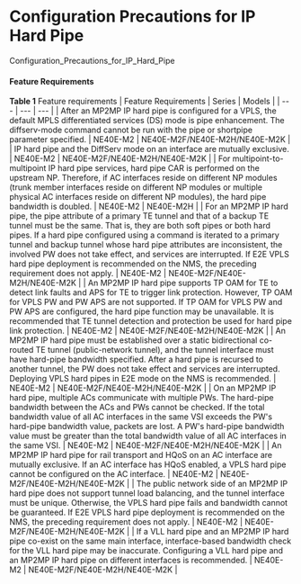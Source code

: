 Configuration Precautions for IP Hard Pipe
==========================================

Configuration_Precautions_for_IP_Hard_Pipe

#### Feature Requirements

**Table 1** Feature requirements
| Feature Requirements | Series | Models |
| --- | --- | --- |
| After an MP2MP IP hard pipe is configured for a VPLS, the default MPLS differentiated services (DS) mode is pipe enhancement. The diffserv-mode command cannot be run with the pipe or shortpipe parameter specified. | NE40E-M2 | NE40E-M2F/NE40E-M2H/NE40E-M2K |
| IP hard pipe and the DiffServ mode on an interface are mutually exclusive. | NE40E-M2 | NE40E-M2F/NE40E-M2H/NE40E-M2K |
| For multipoint-to-multipoint IP hard pipe services, hard pipe CAR is performed on the upstream NP. Therefore, if AC interfaces reside on different NP modules (trunk member interfaces reside on different NP modules or multiple physical AC interfaces reside on different NP modules), the hard pipe bandwidth is doubled. | NE40E-M2 | NE40E-M2H |
| For an MP2MP IP hard pipe, the pipe attribute of a primary TE tunnel and that of a backup TE tunnel must be the same. That is, they are both soft pipes or both hard pipes. If a hard pipe configured using a command is iterated to a primary tunnel and backup tunnel whose hard pipe attributes are inconsistent, the involved PW does not take effect, and services are interrupted.  If E2E VPLS hard pipe deployment is recommended on the NMS, the preceding requirement does not apply. | NE40E-M2 | NE40E-M2F/NE40E-M2H/NE40E-M2K |
| An MP2MP IP hard pipe supports TP OAM for TE to detect link faults and APS for TE to trigger link protection. However, TP OAM for VPLS PW and PW APS are not supported. If TP OAM for VPLS PW and PW APS are configured, the hard pipe function may be unavailable.  It is recommended that TE tunnel detection and protection be used for hard pipe link protection. | NE40E-M2 | NE40E-M2F/NE40E-M2H/NE40E-M2K |
| An MP2MP IP hard pipe must be established over a static bidirectional co-routed TE tunnel (public-network tunnel), and the tunnel interface must have hard-pipe bandwidth specified. After a hard pipe is recursed to another tunnel, the PW does not take effect and services are interrupted.  Deploying VPLS hard pipes in E2E mode on the NMS is recommended. | NE40E-M2 | NE40E-M2F/NE40E-M2H/NE40E-M2K |
| On an MP2MP IP hard pipe, multiple ACs communicate with multiple PWs. The hard-pipe bandwidth between the ACs and PWs cannot be checked. If the total bandwidth value of all AC interfaces in the same VSI exceeds the PW's hard-pipe bandwidth value, packets are lost.  A PW's hard-pipe bandwidth value must be greater than the total bandwidth value of all AC interfaces in the same VSI. | NE40E-M2 | NE40E-M2F/NE40E-M2H/NE40E-M2K |
| An MP2MP IP hard pipe for rail transport and HQoS on an AC interface are mutually exclusive. If an AC interface has HQoS enabled, a VPLS hard pipe cannot be configured on the AC interface. | NE40E-M2 | NE40E-M2F/NE40E-M2H/NE40E-M2K |
| The public network side of an MP2MP IP hard pipe does not support tunnel load balancing, and the tunnel interface must be unique. Otherwise, the VPLS hard pipe fails and bandwidth cannot be guaranteed.  If E2E VPLS hard pipe deployment is recommended on the NMS, the preceding requirement does not apply. | NE40E-M2 | NE40E-M2F/NE40E-M2H/NE40E-M2K |
| If a VLL hard pipe and an MP2MP IP hard pipe co-exist on the same main interface, interface-based bandwidth check for the VLL hard pipe may be inaccurate.  Configuring a VLL hard pipe and an MP2MP IP hard pipe on different interfaces is recommended. | NE40E-M2 | NE40E-M2F/NE40E-M2H/NE40E-M2K |